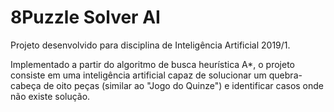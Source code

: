 # 8Puzzle Solver AI
Projeto desenvolvido para disciplina de Inteligência Artificial 2019/1.  

Implementado a partir do algoritmo de busca heurística A*, o projeto consiste em uma inteligência artificial capaz de solucionar um quebra-cabeça de oito peças (similar ao "Jogo do Quinze") e identificar casos onde não existe solução.

